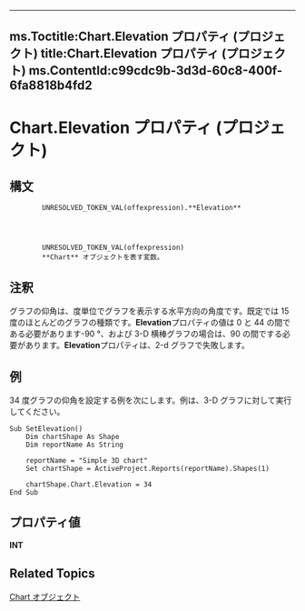 
---
ms.Toctitle:Chart.Elevation プロパティ (プロジェクト)
title:Chart.Elevation プロパティ (プロジェクト)
ms.ContentId:c99cdc9b-3d3d-60c8-400f-6fa8818b4fd2
---
# Chart.Elevation プロパティ (プロジェクト)





## 構文

            UNRESOLVED_TOKEN_VAL(offexpression).**Elevation**




            UNRESOLVED_TOKEN_VAL(offexpression)
            **Chart** オブジェクトを表す変数。



## 注釈
グラフの仰角は、度単位でグラフを表示する水平方向の角度です。既定では 15 度のほとんどのグラフの種類です。**Elevation**プロパティの値は 0 と 44 の間である必要があります-90 °、および 3-D 横棒グラフの場合は、90 の間でする必要があります。**Elevation**プロパティは、2-d グラフで失敗します。



## 例
34 度グラフの仰角を設定する例を次にします。例は、3-D グラフに対して実行してください。

```vba
Sub SetElevation()
    Dim chartShape As Shape
    Dim reportName As String
    
    reportName = "Simple 3D chart"
    Set chartShape = ActiveProject.Reports(reportName).Shapes(1)
    
    chartShape.Chart.Elevation = 34
End Sub
```




## プロパティ値
**INT**



## Related Topics

[Chart オブジェクト](810d4ec1-69d2-c432-b9da-57042b783b85.md)




